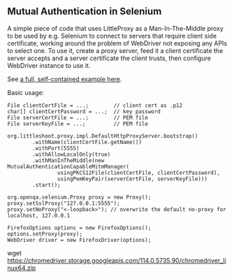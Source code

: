 Mutual Authentication in Selenium
---

A simple piece of code that uses LittleProxy as a Man-In-The-Middle proxy to be used by e.g. Selenium to connect to 
servers that require client side certificate, working around the problem of WebDriver not exposing any APIs to select 
one. To use it, create a proxy server, feed it a client certificate the server accepts and a server certificate the 
client trusts, then configure WebDriver instance to use it.

See [a full, self-contained example here](src/test/java/proxy/auth/MutualAuthenticationTest.java).  

Basic usage:

    File clientCertFile = ...;        // client cert as .p12
    char[] clientCertPassword = ...;  // key password 
    File serverCertFile = ...;        // PEM file
    File serverKeyFile = ...;         // PEM file

    org.littleshoot.proxy.impl.DefaultHttpProxyServer.bootstrap()
			.withName(clientCertFile.getName())
			.withPort(5555)
			.withAllowLocalOnly(true)
			.withManInTheMiddle(new MutualAuthenticationCapableMitmManager(
					usingPKCS12File(clientCertFile, clientCertPassword), 
					usingPemKeyPair(serverCertFile, serverKeyFile)))
			.start();

    org.openqa.selenium.Proxy proxy = new Proxy();
    proxy.setSslProxy("127.0.0.1:5555");
    proxy.setNoProxy("<-loopback>"); // overwrite the default no-proxy for localhost, 127.0.0.1
    
    FirefoxOptions options = new FirefoxOptions();
    options.setProxy(proxy);
    WebDriver driver = new FirefoxDriver(options);


wget
https://chromedriver.storage.googleapis.com/114.0.5735.90/chromedriver_linux64.zip
